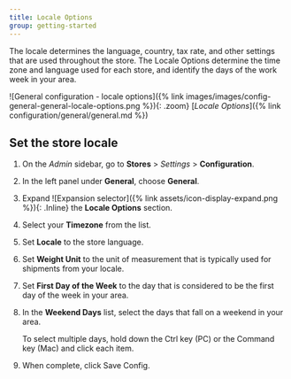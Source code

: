 ```yaml
---
title: Locale Options
group: getting-started
---
```


The locale determines the language, country, tax rate, and other settings that are used throughout the store. The Locale Options determine the time zone and language used for each store, and identify the days of the work week in your area.

![General configuration - locale options]({% link images/images/config-general-general-locale-options.png %}){: .zoom}
[_Locale Options_]({% link configuration/general/general.md %})

## Set the store locale

1. On the _Admin_ sidebar, go to **Stores** > _Settings_ > **Configuration**.

1. In the left panel under **General**, choose **General**.

1. Expand ![Expansion selector]({% link assets/icon-display-expand.png %}){: .Inline} the **Locale Options** section.

1. Select your **Timezone** from the list.

1. Set **Locale** to the store language.

1. Set **Weight Unit** to the unit of measurement that is typically used for shipments from your locale.

1. Set **First Day of the Week** to the day that is considered to be the first day of the week in your area.

1. In the **Weekend Days** list, select the days that fall on a weekend in your area.

   To select multiple days, hold down the Ctrl key (PC) or the Command key (Mac) and click each item.

1. When complete, click <span class="btn">Save Config</span>.
